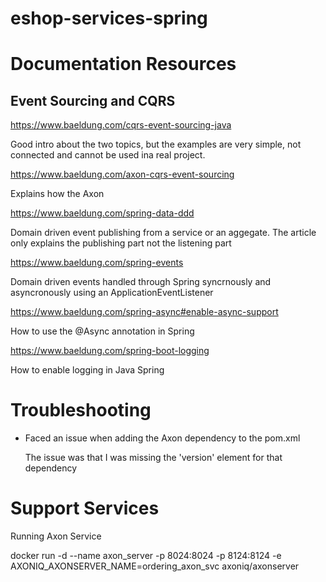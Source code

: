 # eshop-services-spring

# **Documentation Resources**

## Event Sourcing and CQRS

https://www.baeldung.com/cqrs-event-sourcing-java

Good intro about the two topics, but the examples are very simple, not connected and cannot be used ina real project.

https://www.baeldung.com/axon-cqrs-event-sourcing

Explains how the Axon

https://www.baeldung.com/spring-data-ddd

Domain driven event publishing from a service or an aggegate.
The article only explains the publishing part not the listening part

https://www.baeldung.com/spring-events

Domain driven events handled through Spring syncrnously and asyncronously using an ApplicationEventListener

https://www.baeldung.com/spring-async#enable-async-support

How to use the @Async annotation in Spring


https://www.baeldung.com/spring-boot-logging

How to enable logging in Java Spring

# **Troubleshooting**

-   Faced an issue when adding the Axon dependency to the pom.xml

    The issue was that I was missing the 'version' element for that dependency

# **Support Services**

Running Axon Service

docker run -d --name axon_server -p 8024:8024 -p 8124:8124 -e AXONIQ_AXONSERVER_NAME=ordering_axon_svc axoniq/axonserver